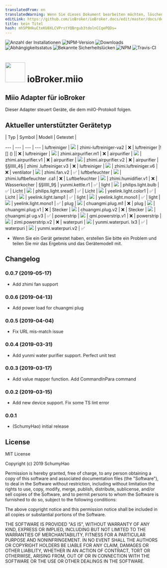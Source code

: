 ```yaml
---
translatedFrom: en
translatedWarning: Wenn Sie dieses Dokument bearbeiten möchten, löschen Sie bitte das Feld "translationsFrom". Andernfalls wird dieses Dokument automatisch erneut übersetzt
editLink: https://github.com/ioBroker/ioBroker.docs/edit/master/docs/de/adapterref/iobroker.miio/README.md
title: kein Titel
hash: mh5P9HkuCteKU8XLCVPrstYQBrgub3tdolnCCqePQDs=
---
```

![Anzahl der Installationen](http://iobroker.live/badges/miio-stable.svg)
![NPM-Version](http://img.shields.io/npm/v/iobroker.miio.svg)
![Downloads](https://img.shields.io/npm/dm/iobroker.miio.svg)
![Abhängigkeitsstatus](https://img.shields.io/david/smarthomefans/iobroker.miio.svg)
![Bekannte Sicherheitslücken](https://snyk.io/test/github/smarthomefans/ioBroker.miio/badge.svg)
![NPM](https://nodei.co/npm/iobroker.miio.png?downloads=true)
![Travis-CI](http://img.shields.io/travis/smarthomefans/ioBroker.miio/master.svg)

<h1><img src="admin/miio.png" width="64"/> ioBroker.miio </h1>

## Miio Adapter für ioBroker
Dieser Adapter steuert Geräte, die dem miIO-Protokoll folgen.

## Aktueller unterstützter Gerätetyp
| Typ | Symbol | Modell | Getestet |

--- | --- | --- | --- | luftreiniger | ![](admin/icons/zhimi-airfresh-va2.png) | zhimi-luftreiniger-va2 | ❌ | luftreiniger |! [] () || ❌ | luftreiniger | ![](admin/icons/zhimi.airpurifier.m1.png) | zhimi.airpurifier.m1 | ❌ | airpurifier | ![](admin/icons/zhimi.airpurifier.v1.png) | zhimi.airpurifier.v1 | ❌ | airpurifier | ![](admin/icons/zhimi.airpurifier.v2.png) | zhimi.airpurifier.v2 | ❌ | airpurifier | §§IIIII_4§ | zhimi .luftreiniger.v3 | ❌ | luftreiniger | ![](admin/icons/zhimi.airpurifier.v6.png) | zhimi.luftreiniger.v6 | ❌ | ventilator | ![](admin/icons/zhimi.fan.v2.png) | zhimi.fan.v2 | ✅ | luftbefeuchter | ![](admin/icons/zhimi.humidifier.ca1.png) | zhimi.luftbefeuchter .ca1 | ❌ | Luftbefeuchter | ![](admin/icons/zhimi.humidifier.v1.png) | zhimi.humidifier.v1 | ❌ | Wasserkocher | §§IIIII_9§ | yunmi.kettle.r1 | ✅ | light | ![](admin/icons/philips.light.bulb.png) | philips.light.bulb | ✅ | Licht | ![](admin/icons/philips.light.sread1.png) | philips.light.sread1 | ✅ | Licht | ![](admin/icons/yeelink.light.color1.png) | yeelink.light.color1 | ✅ | Licht | ![](admin/icons/yeelink.light.lamp1.png) | yeelink.light.lamp1 | ✅ | light | ![](admin/icons/yeelink.light.mono1.png) | yeelink.light.mono1 | ✅ | light | ![](admin/icons/yeelink.light.strip1.png) | yeelink.light.mono1 | ✅ | plug | ![](admin/icons/chuangmi.plug.m1.png) | chuangmi.plug.m1 | ❌ | plug | ![](admin/icons/chuangmi.plug.v1.png) | chuangmi.plug.v1 | ❌ | Stecker | ![](admin/icons/chuangmi.plug.v2.png) | chuangmi.plug.v2 | ❌ | Stecker | ![](admin/icons/chuangmi.plug.v3.png) | chuangmi.pl ug.v3 | ✅ | powerstrip | ![](admin/icons/qmi.powerstrip.v1.png) | qmi.powerstrip.v1 | ❌ | powerstrip | ![](admin/icons/zimi.powerstrip.v2.png) | zimi.powerstrip.v2 | ❌ | waterpuri | ![](admin/icons/yunmi.waterpuri.lx3.png) | yunmi.waterpuri. lx3 | ✅ | waterpuri | ![](../../../en/adapterref/iobroker.miio/admin/icons/yunmi.waterpuri.v2.png) | yunmi.waterpuri.v2 | ✅

- Wenn Sie ein Gerät getestet haben, erstellen Sie bitte ein Problem und teilen Sie mir das Ergebnis und das Gerätemodell mit.

## Changelog
### 0.0.7 (2019-05-17)
* Add zhimi fan support

### 0.0.6 (2019-04-13)
* Add power load for chuangmi plug

### 0.0.5 (2019-04-04)
* Fix URL mis-match issue

### 0.0.4 (2019-03-31)
* Add yunmi water purifier support. Perfect unit test

### 0.0.3 (2019-03-17)
* Add value mapper function. Add CommandInPara command

### 0.0.2 (2019-03-15)
* Add new device support. Fix some TS lint error

### 0.0.1
* (SchumyHao) initial release

## License
MIT License

Copyright (c) 2019 SchumyHao

Permission is hereby granted, free of charge, to any person obtaining a copy
of this software and associated documentation files (the "Software"), to deal
in the Software without restriction, including without limitation the rights
to use, copy, modify, merge, publish, distribute, sublicense, and/or sell
copies of the Software, and to permit persons to whom the Software is
furnished to do so, subject to the following conditions:

The above copyright notice and this permission notice shall be included in all
copies or substantial portions of the Software.

THE SOFTWARE IS PROVIDED "AS IS", WITHOUT WARRANTY OF ANY KIND, EXPRESS OR
IMPLIED, INCLUDING BUT NOT LIMITED TO THE WARRANTIES OF MERCHANTABILITY,
FITNESS FOR A PARTICULAR PURPOSE AND NONINFRINGEMENT. IN NO EVENT SHALL THE
AUTHORS OR COPYRIGHT HOLDERS BE LIABLE FOR ANY CLAIM, DAMAGES OR OTHER
LIABILITY, WHETHER IN AN ACTION OF CONTRACT, TORT OR OTHERWISE, ARISING FROM,
OUT OF OR IN CONNECTION WITH THE SOFTWARE OR THE USE OR OTHER DEALINGS IN THE
SOFTWARE.